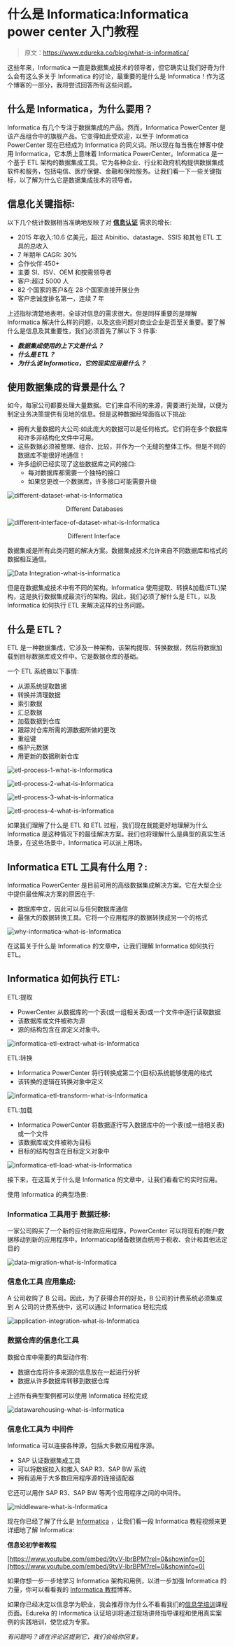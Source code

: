 # 什么是 Informatica:Informatica power center 入门教程

> 原文：<https://www.edureka.co/blog/what-is-informatica/>

这些年来，Informatica 一直是数据集成技术的领导者，但它确实让我们好奇为什么会有这么多关于 Informatica 的讨论，最重要的是什么是 Informatica！作为这个博客的一部分，我将尝试回答所有这些问题。

## **什么是 Informatica，为什么要用？**

Informatica 有几个专注于数据集成的产品。然而，Informatica PowerCenter 是该产品组合中的旗舰产品。它变得如此受欢迎，以至于 Informatica PowerCenter 现在已经成为 Informatica 的同义词。所以现在每当我在博客中使用 Informatica，它本质上意味着 Informatica PowerCenter。Informatica 是一个基于 ETL 架构的数据集成工具。它为各种企业、行业和政府机构提供数据集成软件和服务，包括电信、医疗保健、金融和保险服务。让我们看一下一些关键指标，以了解为什么它是数据集成技术的领导者。

## **信息化关键指标:**

以下几个统计数据相当准确地反映了对  [**信息认证**](https://www.edureka.co/informatica) 需求的增长:

*   2015 年收入:10.6 亿美元，超过 Abinitio、datastage、SSIS 和其他 ETL 工具的总收入
*   7 年期年 CAGR: 30%
*   合作伙伴:450+
*   主要 SI、ISV、OEM 和按需领导者
*   客户:超过 5000 人
*   82 个国家的客户&在 28 个国家直接开展业务
*   客户忠诚度排名第一，连续 7 年

上述指标清楚地表明，全球对信息的需求很大。但是同样重要的是理解 Informatica 解决什么样的问题，以及这些问题对商业企业是否至关重要。要了解什么是信息及其重要性，我们必须首先了解以下 3 件事:

*   ***数据集成使用的上下文是什么？***
*   ***什么是 ETL？***
*   ***为什么说 Informatica，它的现实应用是什么？***

## **使用数据集成的背景是什么？**

如今，每家公司都要处理大量数据。它们来自不同的来源，需要进行处理，以便为制定业务决策提供有见地的信息。但是这种数据经常面临以下挑战:

*   拥有大量数据的大公司:如此庞大的数据可以是任何格式。它们将在多个数据库和许多非结构化文件中可用。
*   这些数据必须被整理、组合、比较，并作为一个无缝的整体工作。但是不同的数据库不能很好地通信！
*   许多组织已经实现了这些数据库之间的接口:
    *   每对数据库都需要一个独特的接口
    *   如果您更改一个数据库，许多接口可能需要升级

![different-dataset-what-is-Informatica](img/b66ef0f3a94c46aaf3ba84b8c114f57e.png)

                                  Different Databases



![different-interface-of-dataset-what-is-Informatica](img/c405c269bc9f278343bf05aea92855a8.png)

                                   Different Interface



数据集成是所有此类问题的解决方案。数据集成技术允许来自不同数据库和格式的数据相互通信。

![Data Integration-what-is-informatica](img/a5b4c6b818917f3d60e8c5c08be9bd82.png)

但是在数据集成技术中有不同的架构。Informatica 使用提取、转换&加载(ETL)架构，这是执行数据集成最流行的架构。因此，我们必须了解什么是 ETL，以及 Informatica 如何执行 ETL 来解决这样的业务问题。

## **什么是 ETL？**

ETL 是一种数据集成，它涉及一种架构，该架构提取、转换数据，然后将数据加载到目标数据库或文件中。它是数据仓库的基础。

一个 ETL 系统做以下事情:

*   从源系统提取数据
*   转换并清理数据
*   索引数据
*   汇总数据
*   加载数据到仓库
*   跟踪对仓库所需的源数据所做的更改
*   重组键
*   维护元数据
*   用更新的数据刷新仓库

![etl-process-1-what-is-Informatica](img/49c694cd25cfd105e18329c3ffc7318a.png)

![etl-process-2-what-is-Informatica](img/239d05b8772848f1e44221320322366a.png)

![etl-process-3-what-is-informatica](img/6cedc4bb387168c9df16d502488acfc3.png)

![etl-process-4-what-is-Informatica](img/92f9fced7bcb91f53646636ee8cbebc6.png)

如果我们理解了什么是 ETL 和 ETL 过程，我们现在就能更好地理解为什么 Informatica 是这种情况下的最佳解决方案。我们也将理解什么是典型的真实生活场景，在这些场景中，Informatica 可以派上用场。

## **Informatica ETL 工具有什么用？:**

Informatica PowerCenter 是目前可用的高级数据集成解决方案。它在大型企业中提供最佳解决方案的原因在于:

*   数据库中立，因此可以与任何数据库通信
*   最强大的数据转换工具。它将一个应用程序的数据转换成另一个的格式

![why-informatica-what-is-Informatica](img/f5faa458b7dee440958c29a9f0535f84.png)

在这篇关于什么是 Informatica 的文章中，让我们理解 Informatica 如何执行 ETL。

## **Informatica 如何执行 ETL:**

ETL:提取

*   PowerCenter 从数据库的一个表(或一组相关表)或一个文件中逐行读取数据
*   该数据库或文件被称为源
*   源的结构包含在源定义对象中。

![informatica-etl-extract-what-is-Informatica](img/6841151e1f210ea80478d10d4f799010.png)

ETL:转换

*   Informatica PowerCenter 将行转换成第二个(目标)系统能够使用的格式
*   该转换的逻辑在转换对象中定义

![informatica-etl-transform-what-is-Informatica](img/3a669e077473051f88967f7b03fea8c2.png)

ETL:加载

*   Informatica PowerCenter 将数据逐行写入数据库中的一个表(或一组相关表)或一个文件
*   该数据库或文件被称为目标
*   目标的结构包含在目标定义对象中

![informatica-etl-load-what-is-Informatica](img/db7f7f8d615268f6eeeacaf56ad2f757.png)

接下来，在这篇关于什么是 Informatica 的文章中，让我们看看它的实时应用。

使用 Informatica 的典型场景:

### **Informatica 工具用于** **数据迁移:**

一家公司购买了一个新的应付账款应用程序。PowerCenter 可以将现有的帐户数据移动到新的应用程序中。Informaticap储备数据血统用于税收、会计和其他法定目的

![data-migration-what-is-Informatica](img/bd13085b93e5b9d88b73bbb96aaa6882.png)

### **信息化工具** **应用集成:**

A 公司收购了 B 公司。因此，为了获得合并的好处，B 公司的计费系统必须集成到 A 公司的计费系统中，这可以通过 Informatica 轻松完成

![application-integration-what-is-Informatica](img/50aec35cf16308baee8d4ebb7e67820f.png)

### **数据仓库的信息化工具**

数据仓库中需要的典型动作有:

*   数据仓库将许多来源的信息放在一起进行分析
*   数据从许多数据库转移到数据仓库

上述所有典型案例都可以使用 Informatica 轻松完成

![datawarehousing-what-is-Informatica](img/eee4d547eab7db50367cb207263a231f.png)

### **信息化工具为** **中间件**

Informatica 可以连接各种源，包括大多数应用程序源。

*   SAP 认证数据集成工具
*   可以将数据拉入和推入 SAP R3、SAP BW 系统
*   拥有适用于大多数应用程序源的连接适配器

它还可以用作 SAP R3、SAP BW 等两个应用程序之间的中间件。

![middleware-what-is-Informatica](img/8577a0af9d6c80b5ecc05896ed9f2c79.png)

现在你已经了解了什么是 [Informatica](https://www.informatica.com/) ，让我们看一段 Informatica 教程视频来更详细地了解 Informatica:

**信息论初学者教程**

[https://www.youtube.com/embed/9tvV-lbrBPM?rel=0&showinfo=0](https://www.youtube.com/embed/9tvV-lbrBPM?rel=0&showinfo=0)

如果你想一步一步地学习 Informatica 架构和用例，以进一步加强 Informatica 的力量，你可以看看我的 [Informatica 教程](https://www.edureka.co/blog/informatica-tutorial)博客。

如果你已经决定以信息学为职业，我会推荐你为什么不看看我们的[信息学培训](https://www.edureka.co/informatica)课程页面。Edureka 的 Informatica 认证培训将通过现场讲师指导课程和使用真实案例的实践培训，使您成为专家。

*有问题吗？请在评论区提到它，我们会给你回复。*